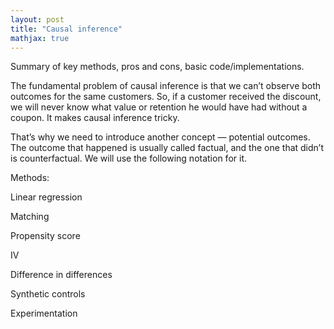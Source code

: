 ```yaml
---
layout: post
title: "Causal inference"
mathjax: true
---
```


Summary of key methods, pros and cons, basic code/implementations.


The fundamental problem of causal inference is that we can’t observe both outcomes for the same customers. So, if a customer received the discount, we will never know what value or retention he would have had without a coupon. It makes causal inference tricky.

That’s why we need to introduce another concept — potential outcomes. The outcome that happened is usually called factual, and the one that didn’t is counterfactual. We will use the following notation for it.



Methods:

Linear regression

Matching

Propensity score

IV

Difference in differences

Synthetic controls



Experimentation

